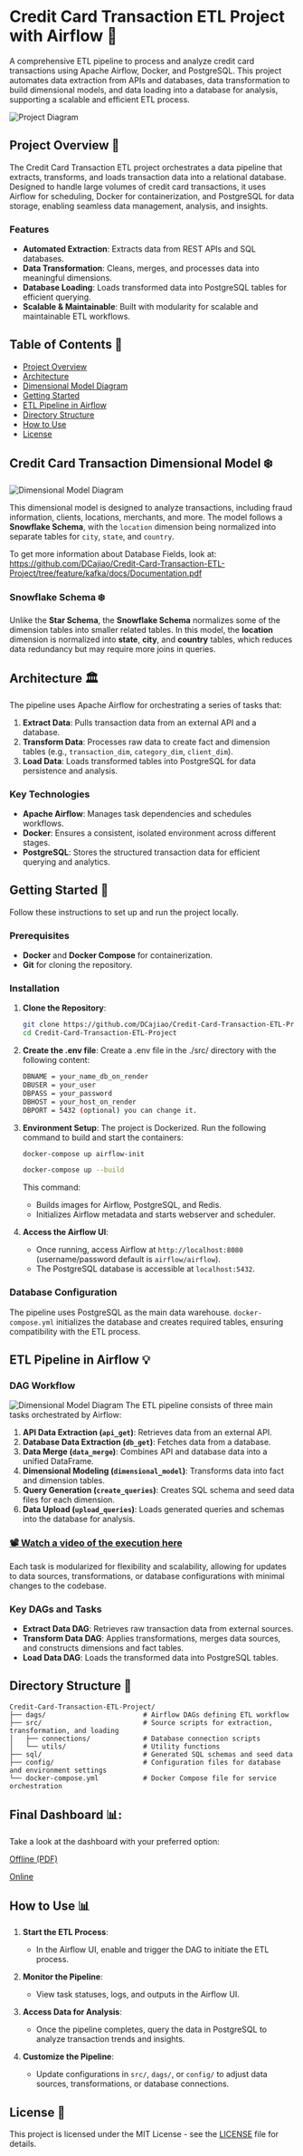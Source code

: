 # Credit Card Transaction ETL Project with Airflow 🚀

A comprehensive ETL pipeline to process and analyze credit card transactions using Apache Airflow, Docker, and PostgreSQL. This project automates data extraction from APIs and databases, data transformation to build dimensional models, and data loading into a database for analysis, supporting a scalable and efficient ETL process.

![Project Diagram](./docs/img/Project_diagram.png)

## Project Overview 🎯

The Credit Card Transaction ETL project orchestrates a data pipeline that extracts, transforms, and loads transaction data into a relational database. Designed to handle large volumes of credit card transactions, it uses Airflow for scheduling, Docker for containerization, and PostgreSQL for data storage, enabling seamless data management, analysis, and insights.


### Features

- **Automated Extraction**: Extracts data from REST APIs and SQL databases.
- **Data Transformation**: Cleans, merges, and processes data into meaningful dimensions.
- **Database Loading**: Loads transformed data into PostgreSQL tables for efficient querying.
- **Scalable & Maintainable**: Built with modularity for scalable and maintainable ETL workflows.

## Table of Contents 📜

- [Project Overview](#project-overview-)
- [Architecture](#architecture-)
- [Dimensional Model Diagram](#credit-card-transaction-dimensional-model-️)
- [Getting Started](#getting-started-)
- [ETL Pipeline in Airflow](#etl-pipeline-in-airflow-)
- [Directory Structure](#directory-structure-)
- [How to Use](#how-to-use-)
- [License](#license-)

## Credit Card Transaction Dimensional Model ❄️

![Dimensional Model Diagram](./docs/db/db-model.png)

This dimensional model is designed to analyze transactions, including fraud information, clients, locations, merchants, and more. The model follows a **Snowflake Schema**, with the `location` dimension being normalized into separate tables for `city`, `state`, and `country`.

To get more information about Database Fields, look at: https://github.com/DCajiao/Credit-Card-Transaction-ETL-Project/tree/feature/kafka/docs/Documentation.pdf

### Snowflake Schema ❄️

Unlike the **Star Schema**, the **Snowflake Schema** normalizes some of the dimension tables into smaller related tables. In this model, the **location** dimension is normalized into **state**, **city**, and **country** tables, which reduces data redundancy but may require more joins in queries.

## Architecture 🏛️

The pipeline uses Apache Airflow for orchestrating a series of tasks that:
1. **Extract Data**: Pulls transaction data from an external API and a database.
2. **Transform Data**: Processes raw data to create fact and dimension tables (e.g., `transaction_dim`, `category_dim`, `client_dim`).
3. **Load Data**: Loads transformed tables into PostgreSQL for data persistence and analysis.

### Key Technologies

- **Apache Airflow**: Manages task dependencies and schedules workflows.
- **Docker**: Ensures a consistent, isolated environment across different stages.
- **PostgreSQL**: Stores the structured transaction data for efficient querying and analytics.

## Getting Started 🔧

Follow these instructions to set up and run the project locally.

### Prerequisites

- **Docker** and **Docker Compose** for containerization.
- **Git** for cloning the repository.

### Installation

1. **Clone the Repository**:
   ```bash
   git clone https://github.com/DCajiao/Credit-Card-Transaction-ETL-Project.git
   cd Credit-Card-Transaction-ETL-Project
   ```

2. **Create the .env file**:
   Create a .env file in the ./src/ directory with the following content:

   ```bash
   DBNAME = your_name_db_on_render
   DBUSER = your_user
   DBPASS = your_password
   DBHOST = your_host_on_render
   DBPORT = 5432 (optional) you can change it.
   ```

3. **Environment Setup**:
   The project is Dockerized. Run the following command to build and start the containers:
   ```bash
   docker-compose up airflow-init
   ```

   ```bash
   docker-compose up --build
   ```
   This command:
   - Builds images for Airflow, PostgreSQL, and Redis.
   - Initializes Airflow metadata and starts webserver and scheduler.

3. **Access the Airflow UI**:
   - Once running, access Airflow at `http://localhost:8080` (username/password default is `airflow/airflow`).
   - The PostgreSQL database is accessible at `localhost:5432`.

### Database Configuration

The pipeline uses PostgreSQL as the main data warehouse. `docker-compose.yml` initializes the database and creates required tables, ensuring compatibility with the ETL process.

## ETL Pipeline in Airflow 💡

### DAG Workflow
![Dimensional Model Diagram](./docs/evidences/kafka_DAG.png)
The ETL pipeline consists of three main tasks orchestrated by Airflow:
1. **API Data Extraction (`api_get`)**: Retrieves data from an external API.
2. **Database Data Extraction (`db_get`)**: Fetches data from a database.
3. **Data Merge (`data_merge`)**: Combines API and database data into a unified DataFrame.
4. **Dimensional Modeling (`dimensional_model`)**: Transforms data into fact and dimension tables.
5. **Query Generation (`create_queries`)**: Creates SQL schema and seed data files for each dimension.
6. **Data Upload (`upload_queries`)**: Loads generated queries and schemas into the database for analysis.

### [📽️ Watch a video of the execution here](docs/evidences/execution.mp4)
Each task is modularized for flexibility and scalability, allowing for updates to data sources, transformations, or database configurations with minimal changes to the codebase.

### Key DAGs and Tasks


- **Extract Data DAG**: Retrieves raw transaction data from external sources.
- **Transform Data DAG**: Applies transformations, merges data sources, and constructs dimensions and fact tables.
- **Load Data DAG**: Loads the transformed data into PostgreSQL tables.

## Directory Structure 📁

```plaintext
Credit-Card-Transaction-ETL-Project/
├── dags/                        # Airflow DAGs defining ETL workflow
├── src/                         # Source scripts for extraction, transformation, and loading
│   ├── connections/             # Database connection scripts
│   └── utils/                   # Utility functions
├── sql/                         # Generated SQL schemas and seed data
├── config/                      # Configuration files for database and environment settings
└── docker-compose.yml           # Docker Compose file for service orchestration
```
## Final Dashboard 📊:
Take a look at the dashboard with your preferred option: 

[Offline (PDF)](reports/dashboard/002_ETL-Credit-Card-Transaction-Dashboard.pdf)

[Online](https://lookerstudio.google.com/reporting/b6d54cef-c15d-4174-83c1-a78a3e0ca405)



## How to Use 📊

1. **Start the ETL Process**:
   - In the Airflow UI, enable and trigger the DAG to initiate the ETL process.
   
2. **Monitor the Pipeline**:
   - View task statuses, logs, and outputs in the Airflow UI.
   
3. **Access Data for Analysis**:
   - Once the pipeline completes, query the data in PostgreSQL to analyze transaction trends and insights.

4. **Customize the Pipeline**:
   - Update configurations in `src/`, `dags/`, or `config/` to adjust data sources, transformations, or database connections.

## License 📄

This project is licensed under the MIT License - see the [LICENSE](LICENSE) file for details.
